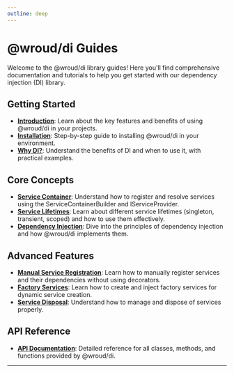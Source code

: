 ```yaml
---
outline: deep
---
```


# @wroud/di Guides

Welcome to the @wroud/di library guides! Here you'll find comprehensive documentation and tutorials to help you get started with our dependency injection (DI) library.

## Getting Started

- **[Introduction](getting-started/introduction)**: Learn about the key features and benefits of using @wroud/di in your projects.
- **[Installation](getting-started/installation)**: Step-by-step guide to installing @wroud/di in your environment.
- **[Why DI?](getting-started/why-use-dependency-injection)**: Understand the benefits of DI and when to use it, with practical examples.

## Core Concepts

- **[Service Container](core-concepts/service-container)**: Understand how to register and resolve services using the ServiceContainerBuilder and IServiceProvider.
- **[Service Lifetimes](core-concepts/service-lifetimes)**: Learn about different service lifetimes (singleton, transient, scoped) and how to use them effectively.
- **[Dependency Injection](core-concepts/dependency-injection)**: Dive into the principles of dependency injection and how @wroud/di implements them.

## Advanced Features

- **[Manual Service Registration](advanced-features/manual-service-registration)**: Learn how to manually register services and their dependencies without using decorators.
- **[Factory Services](advanced-features/factory-services)**: Learn how to create and inject factory services for dynamic service creation.
- **[Service Disposal](advanced-features/service-disposal)**: Understand how to manage and dispose of services properly.

## API Reference

- **[API Documentation](/packages/di/api)**: Detailed reference for all classes, methods, and functions provided by @wroud/di.

---
